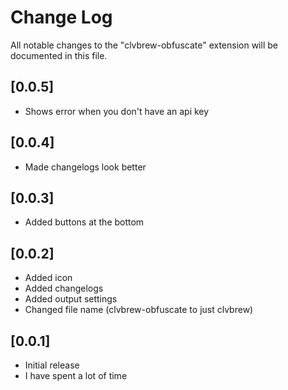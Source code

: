 # Change Log

All notable changes to the "clvbrew-obfuscate" extension will be documented in this file.

## [0.0.5]
- Shows error when you don't have an api key

## [0.0.4]
- Made changelogs look better

## [0.0.3]
- Added buttons at the bottom

## [0.0.2]
- Added icon
- Added changelogs
- Added output settings
- Changed file name (clvbrew-obfuscate to just clvbrew)

## [0.0.1]

- Initial release
- I have spent a lot of time
